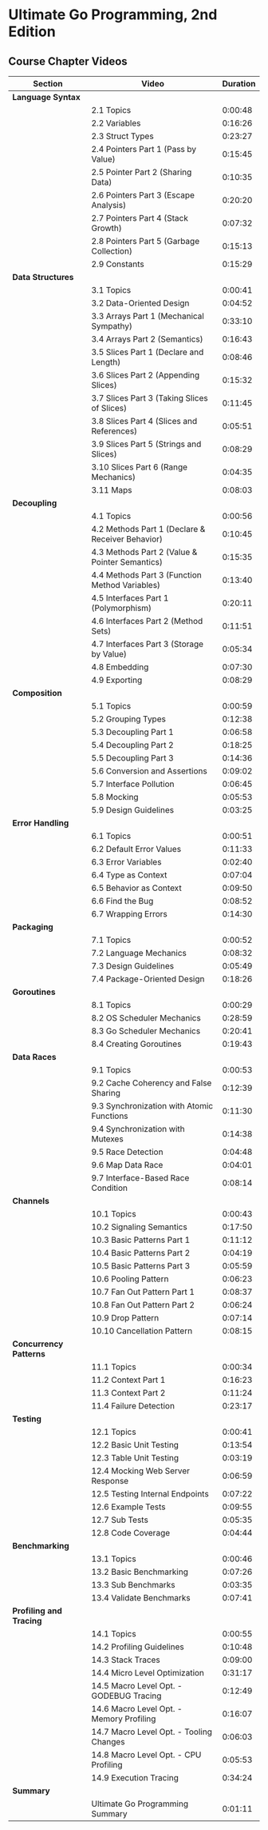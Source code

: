 # Ultimate Go Programming, 2nd Edition

## Course Chapter Videos

| Section                   | Video                                            | Duration |
| ------------------------- | ------------------------------------------------ | -------- |
| **Language Syntax**       |                                                  |          |
|                           | 2.1 Topics                                       | 0:00:48  |
|                           | 2.2 Variables                                    | 0:16:26  |
|                           | 2.3 Struct Types                                 | 0:23:27  |
|                           | 2.4 Pointers Part 1 (Pass by Value)              | 0:15:45  |
|                           | 2.5 Pointer Part 2 (Sharing Data)                | 0:10:35  |
|                           | 2.6 Pointers Part 3 (Escape Analysis)            | 0:20:20  |
|                           | 2.7 Pointers Part 4 (Stack Growth)               | 0:07:32  |
|                           | 2.8 Pointers Part 5 (Garbage Collection)         | 0:15:13  |
|                           | 2.9 Constants                                    | 0:15:29  |
| **Data Structures**       |                                                  |          |
|                           | 3.1 Topics                                       | 0:00:41  |
|                           | 3.2 Data-Oriented Design                         | 0:04:52  |
|                           | 3.3 Arrays Part 1 (Mechanical Sympathy)          | 0:33:10  |
|                           | 3.4 Arrays Part 2 (Semantics)                    | 0:16:43  |
|                           | 3.5 Slices Part 1 (Declare and Length)           | 0:08:46  |
|                           | 3.6 Slices Part 2 (Appending Slices)             | 0:15:32  |
|                           | 3.7 Slices Part 3 (Taking Slices of Slices)      | 0:11:45  |
|                           | 3.8 Slices Part 4 (Slices and References)        | 0:05:51  |
|                           | 3.9 Slices Part 5 (Strings and Slices)           | 0:08:29  |
|                           | 3.10 Slices Part 6 (Range Mechanics)             | 0:04:35  |
|                           | 3.11 Maps                                        | 0:08:03  |
| **Decoupling**            |                                                  |          |
|                           | 4.1 Topics                                       | 0:00:56  |
|                           | 4.2 Methods Part 1 (Declare & Receiver Behavior) | 0:10:45  |
|                           | 4.3 Methods Part 2 (Value & Pointer Semantics)   | 0:15:35  |
|                           | 4.4 Methods Part 3 (Function Method Variables)   | 0:13:40  |
|                           | 4.5 Interfaces Part 1 (Polymorphism)             | 0:20:11  |
|                           | 4.6 Interfaces Part 2 (Method Sets)              | 0:11:51  |
|                           | 4.7 Interfaces Part 3 (Storage by Value)         | 0:05:34  |
|                           | 4.8 Embedding                                    | 0:07:30  |
|                           | 4.9 Exporting                                    | 0:08:29  |
| **Composition**           |                                                  |          |
|                           | 5.1 Topics                                       | 0:00:59  |
|                           | 5.2 Grouping Types                               | 0:12:38  |
|                           | 5.3 Decoupling Part 1                            | 0:06:58  |
|                           | 5.4 Decoupling Part 2                            | 0:18:25  |
|                           | 5.5 Decoupling Part 3                            | 0:14:36  |
|                           | 5.6 Conversion and Assertions                    | 0:09:02  |
|                           | 5.7 Interface Pollution                          | 0:06:45  |
|                           | 5.8 Mocking                                      | 0:05:53  |
|                           | 5.9 Design Guidelines                            | 0:03:25  |
| **Error Handling**        |                                                  |          |
|                           | 6.1 Topics                                       | 0:00:51  |
|                           | 6.2 Default Error Values                         | 0:11:33  |
|                           | 6.3 Error Variables                              | 0:02:40  |
|                           | 6.4 Type as Context                              | 0:07:04  |
|                           | 6.5 Behavior as Context                          | 0:09:50  |
|                           | 6.6 Find the Bug                                 | 0:08:52  |
|                           | 6.7 Wrapping Errors                              | 0:14:30  |
| **Packaging**             |                                                  |          |
|                           | 7.1 Topics                                       | 0:00:52  |
|                           | 7.2 Language Mechanics                           | 0:08:32  |
|                           | 7.3 Design Guidelines                            | 0:05:49  |
|                           | 7.4 Package-Oriented Design                      | 0:18:26  |
| **Goroutines**            |                                                  |          |
|                           | 8.1 Topics                                       | 0:00:29  |
|                           | 8.2 OS Scheduler Mechanics                       | 0:28:59  |
|                           | 8.3 Go Scheduler Mechanics                       | 0:20:41  |
|                           | 8.4 Creating Goroutines                          | 0:19:43  |
| **Data Races**            |                                                  |          |
|                           | 9.1 Topics                                       | 0:00:53  |
|                           | 9.2 Cache Coherency and False Sharing            | 0:12:39  |
|                           | 9.3 Synchronization with Atomic Functions        | 0:11:30  |
|                           | 9.4 Synchronization with Mutexes                 | 0:14:38  |
|                           | 9.5 Race Detection                               | 0:04:48  |
|                           | 9.6 Map Data Race                                | 0:04:01  |
|                           | 9.7 Interface-Based Race Condition               | 0:08:14  |
| **Channels**              |                                                  |          |
|                           | 10.1 Topics                                      | 0:00:43  |
|                           | 10.2 Signaling Semantics                         | 0:17:50  |
|                           | 10.3 Basic Patterns Part 1                       | 0:11:12  |
|                           | 10.4 Basic Patterns Part 2                       | 0:04:19  |
|                           | 10.5 Basic Patterns Part 3                       | 0:05:59  |
|                           | 10.6 Pooling Pattern                             | 0:06:23  |
|                           | 10.7 Fan Out Pattern Part 1                      | 0:08:37  |
|                           | 10.8 Fan Out Pattern Part 2                      | 0:06:24  |
|                           | 10.9 Drop Pattern                                | 0:07:14  |
|                           | 10.10 Cancellation Pattern                       | 0:08:15  |
| **Concurrency Patterns**  |                                                  |          |
|                           | 11.1 Topics                                      | 0:00:34  |
|                           | 11.2 Context Part 1                              | 0:16:23  |
|                           | 11.3 Context Part 2                              | 0:11:24  |
|                           | 11.4 Failure Detection                           | 0:23:17  |
| **Testing**               |                                                  |          |
|                           | 12.1 Topics                                      | 0:00:41  |
|                           | 12.2 Basic Unit Testing                          | 0:13:54  |
|                           | 12.3 Table Unit Testing                          | 0:03:19  |
|                           | 12.4 Mocking Web Server Response                 | 0:06:59  |
|                           | 12.5 Testing Internal Endpoints                  | 0:07:22  |
|                           | 12.6 Example Tests                               | 0:09:55  |
|                           | 12.7 Sub Tests                                   | 0:05:35  |
|                           | 12.8 Code Coverage                               | 0:04:44  |
| **Benchmarking**          |                                                  |          |
|                           | 13.1 Topics                                      | 0:00:46  |
|                           | 13.2 Basic Benchmarking                          | 0:07:26  |
|                           | 13.3 Sub Benchmarks                              | 0:03:35  |
|                           | 13.4 Validate Benchmarks                         | 0:07:41  |
| **Profiling and Tracing** |                                                  |          |
|                           | 14.1 Topics                                      | 0:00:55  |
|                           | 14.2 Profiling Guidelines                        | 0:10:48  |
|                           | 14.3 Stack Traces                                | 0:09:00  |
|                           | 14.4 Micro Level Optimization                    | 0:31:17  |
|                           | 14.5 Macro Level Opt. - GODEBUG Tracing          | 0:12:49  |
|                           | 14.6 Macro Level Opt. - Memory Profiling         | 0:16:07  |
|                           | 14.7 Macro Level Opt. - Tooling Changes          | 0:06:03  |
|                           | 14.8 Macro Level Opt. - CPU Profiling            | 0:05:53  |
|                           | 14.9 Execution Tracing                           | 0:34:24  |
| **Summary**               |                                                  |          |
|                           | Ultimate Go Programming Summary                  | 0:01:11  |
